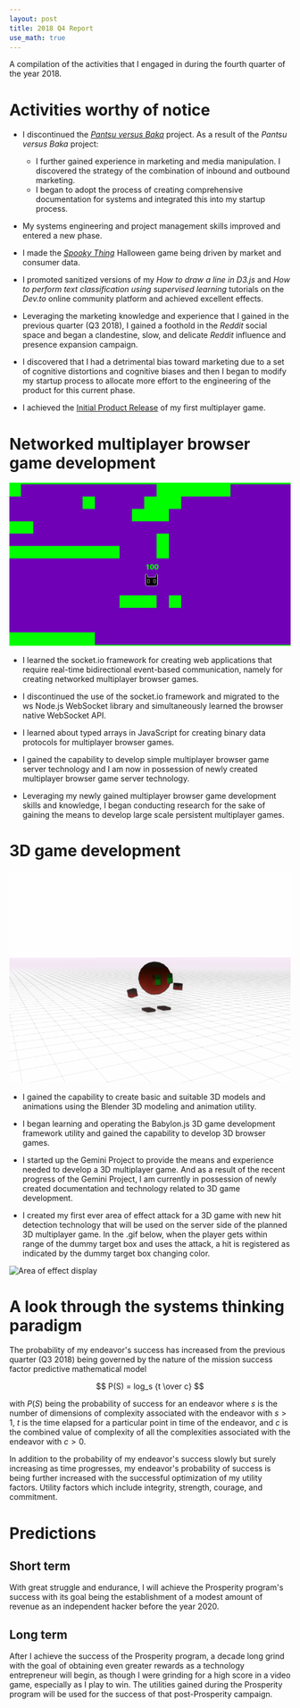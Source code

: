```yaml
---
layout: post
title: 2018 Q4 Report
use_math: true
---
```


A compilation of the activities that I engaged in during the fourth quarter of the year 2018.

# Activities worthy of notice

* I discontinued the [*Pantsu versus Baka*](https://webdva.itch.io/pantsu-versus-baka) project. As a result of the *Pantsu versus Baka* project:
  * I further gained experience in marketing and media manipulation. I discovered the strategy of the combination of inbound and outbound marketing.
  * I began to adopt the process of creating comprehensive documentation for systems and integrated this into my startup process.

* My systems engineering and project management skills improved and entered a new phase.

* I made the [*Spooky Thing*](https://webdva.itch.io/spooky-thing) Halloween game being driven by market and consumer data.

* I promoted sanitized versions of my *How to draw a line in D3.js* and *How to perform text classification using supervised learning* tutorials on the *Dev.to* online community platform and achieved excellent effects.

* Leveraging the marketing knowledge and experience that I gained in the previous quarter (Q3 2018), I gained a foothold in the *Reddit* social space and began a clandestine, slow, and delicate *Reddit* influence and presence expansion campaign.

* I discovered that I had a detrimental bias toward marketing due to a set of cognitive distortions and cognitive biases and then I began to modify my startup process to allocate more effort to the engineering of the product for this current phase.

* I achieved the [Initial Product Release](https://tibibi.herokuapp.com/) of my first multiplayer game.

# Networked multiplayer browser game development

![IPR demonstration](/assets/images/big_level_and_kawaii_projectiles.gif "Initial Product Release of first multiplayer game")

* I learned the socket.io framework for creating web applications that require real-time bidirectional event-based communication, namely for creating networked multiplayer browser games.

* I discontinued the use of the socket.io framework and migrated to the ws Node.js WebSocket library and simultaneously learned the browser native WebSocket API.

* I learned about typed arrays in JavaScript for creating binary data protocols for multiplayer browser games.

* I gained the capability to develop simple multiplayer browser game server technology and I am now in possession of newly created multiplayer browser game server technology.

* Leveraging my newly gained multiplayer browser game development skills and knowledge, I began conducting research for the sake of gaining the means to develop large scale persistent multiplayer games.

# 3D game development

![Showing off new attack animation](/assets/images/power_burst_animation.gif "First ever 3D attack animation demonstration")

* I gained the capability to create basic and suitable 3D models and animations using the Blender 3D modeling and animation utility. 

* I began learning and operating the Babylon.js 3D game development framework utility and gained the capability to develop 3D browser games.

* I started up the Gemini Project to provide the means and experience needed to develop a 3D multiplayer game. And as a result of the recent progress of the Gemini Project, I am currently in possession of newly created documentation and technology related to 3D game development.

* I created my first ever area of effect attack for a 3D game with new hit detection technology that will be used on the server side of the planned 3D multiplayer game. In the .gif below, when the player gets within range of the dummy target box and uses the attack, a hit is registered as indicated by the dummy target box changing color.

![Area of effect display](/assets/images/power_burst_collision.gif "Area of effect attack with hit detection")

# A look through the systems thinking paradigm

The probability of my endeavor's success has increased from the previous quarter (Q3 2018) being governed by the nature of the mission success factor predictive mathematical model

$$
P(S) = log_s {t \over c}
$$

with $P(S)$ being the probability of success for an endeavor where $s$ is the number of dimensions of complexity associated with the endeavor with $s > 1$, $t$ is the time elapsed for a particular point in time of the endeavor, and $c$ is the combined value of complexity of all the complexities associated with the endeavor with $c > 0$.

In addition to the probability of my endeavor's success slowly but surely increasing as time progresses, my endeavor's probability of success is being further increased with the successful optimization of my utility factors. Utility factors which include integrity, strength, courage, and commitment.

# Predictions

## Short term

With great struggle and endurance, I will achieve the Prosperity program's success with its goal being the establishment of a modest amount of revenue as an independent hacker before the year 2020.

## Long term

After I achieve the success of the Prosperity program, a decade long grind with the goal of obtaining even greater rewards as a technology entrepreneur will begin, as though I were grinding for a high score in a video game, especially as I play to win. The utilities gained during the Prosperity program will be used for the success of that post-Prosperity campaign.